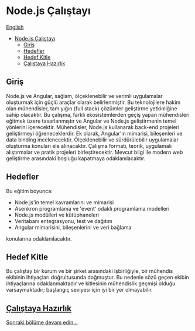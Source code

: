 # Node.js Çalıştayı

[English](./README.md)

- [Node.js Çalıştayı](#nodejs-çalıştayı)
  - [Giriş](#giriş)
  - [Hedefler](#hedefler)
  - [Hedef Kitle](#hedef-kitle)
  - [Çalıştaya Hazırlık](#çalıştaya-hazırlık)

## Giriş

Node.js ve Angular, sağlam, ölçeklenebilir ve verimli uygulamalar oluşturmak için güçlü araçlar olarak belirlenmiştir. Bu teknolojilere hakim olan mühendisler, tam yığın (full stack) çözümler geliştirme yetkinliğine sahip olacaktır. Bu çalışma, farklı ekosistemlerden geçiş yapan mühendisleri eğitmek üzere tasarlanmıştır ve Angular ve Node.js geliştirmenin temel yönlerini içerecektir. Mühendisler, Node.js kullanarak back-end projeleri geliştirmeyi öğreneceklerdir. Ek olarak, Angular'ın mimarisi, bileşenleri ve data binding incelenecektir. Ölçeklenebilir ve sürdürülebilir uygulamalar oluşturma konuları ele alınacaktır. Çalışma formatı, teorik, uygulamalı alıştırmalar ve pratik projeleri birleştirecektir. Mevcut bilgi ile modern web geliştirme arasındaki boşluğu kapatmaya odaklanılacaktır.

## Hedefler

Bu eğitim boyunca:

- Node.js'in temel kavramlarını ve mimarisi
- Asenkron programlama ve 'event' odaklı programlama modelleri
- Node.js modülleri ve kütüphaneleri
- Veritabanı entegrasyonu, test ve dağıtım
- Angular mimarisini, bileşenlerini ve veri bağlama

konularına odaklanılacaktır.

## Hedef Kitle

Bu çalıştay bir kurum ve bir şirket arasındaki işbirliğiyle, bir mühendis ekibinin ihtiyaçları doğrultusunda doğmuştur. Bu nedenle sözü geçen ekibin ihtiyaçlarına odaklanmaktadır ve kitlesinin mühendislik geçmişi olduğu varsaymaktadır; başlangıç seviyesi için iyi bir yer olmayabilir.

## [Çalıştaya Hazırlık](./docs/tr/prerequisites.md)

[Sonraki bölüme devam edin...](./docs/tr/prerequisites.md)
